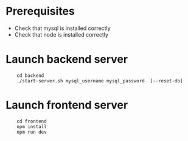 # Prerequisites

- Check that mysql is installed correctly
- Check that node is installed correctly

# Launch backend server
```
    cd backend
    ./start-server.sh mysql_username mysql_password  [--reset-db]
```

# Launch frontend server
```
    cd frontend
    npm install
    npm run dev
```

